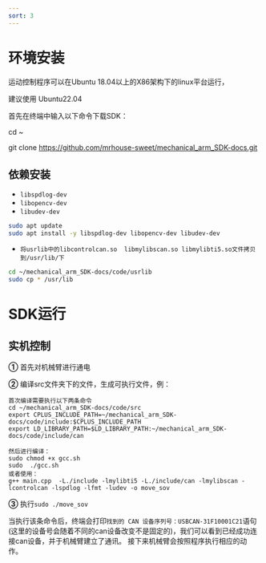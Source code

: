 ```yaml
---
sort: 3
---
```

# 环境安装

运动控制程序可以在Ubuntu 18.04以上的X86架构下的linux平台运行，

建议使用 Ubuntu22.04

首先在终端中输入以下命令下载SDK：

cd   ~

git clone https://github.com/mrhouse-sweet/mechanical_arm_SDK-docs.git
## 依赖安装

+ `libspdlog-dev`
+ `libopencv-dev`
+ `libudev-dev`

```bash
sudo apt update
sudo apt install -y libspdlog-dev libopencv-dev libudev-dev
```
+ `将usrlib中的libcontrolcan.so  libmylibscan.so libmylibti5.so文件拷贝到/usr/lib/下`

```bash
cd ~/mechanical_arm_SDK-docs/code/usrlib
sudo cp * /usr/lib
```


# SDK运行

## 实机控制

**①** 首先对机械臂进行通电 

**②** 编译src文件夹下的文件，生成可执行文件，例：

```shell
首次编译需要执行以下两条命令
cd ~/mechanical_arm_SDK-docs/code/src
export CPLUS_INCLUDE_PATH=~/mechanical_arm_SDK-docs/code/include:$CPLUS_INCLUDE_PATH
export LD_LIBRARY_PATH=$LD_LIBRARY_PATH:~/mechanical_arm_SDK-docs/code/include/can

然后进行编译：
sudo chmod +x gcc.sh
sudo  ./gcc.sh
或者使用：
g++ main.cpp  -L./include -lmylibti5 -L./include/can -lmylibscan -lcontrolcan -lspdlog -lfmt -ludev -o move_sov
```

**③** 执行`sudo ./move_sov`

当执行该条命令后，终端会打印`找到的 CAN 设备序列号：USBCAN-31F10001C21`语句(这里的设备号会随着不同的can设备改变不是固定的)，我们可以看到已经成功连接can设备，并于机械臂建立了通讯。
接下来机械臂会按照程序执行相应的动作。

